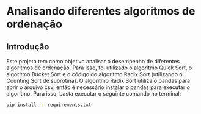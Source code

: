# Analisando diferentes algoritmos de ordenação

## Introdução

Este projeto tem como objetivo analisar o desempenho de diferentes algoritmos de ordenação. Para isso, foi utilizado o algoritmo Quick Sort, o algoritmo Bucket Sort e o código do algoritmo Radix Sort (utilizando o Counting Sort de subrotina). O algoritmo Radix Sort utiliza o pandas para abrir o arquivo csv, então é necessário instalar o pandas para executar o algoritmo. Para isso, basta executar o seguinte comando no terminal:

```bash
pip install -r requirements.txt
```